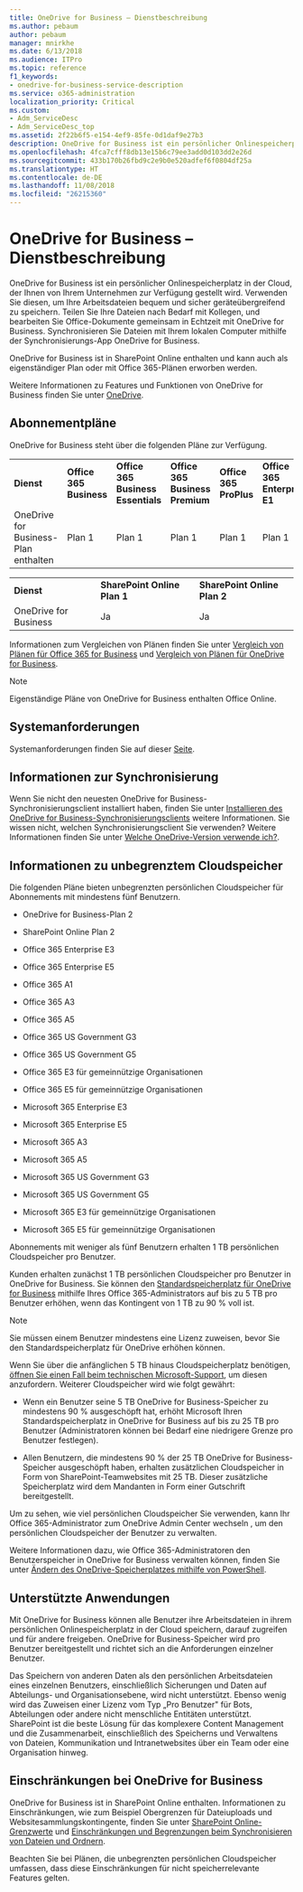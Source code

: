 ```yaml
---
title: OneDrive for Business – Dienstbeschreibung
ms.author: pebaum
author: pebaum
manager: mnirkhe
ms.date: 6/13/2018
ms.audience: ITPro
ms.topic: reference
f1_keywords:
- onedrive-for-business-service-description
ms.service: o365-administration
localization_priority: Critical
ms.custom:
- Adm_ServiceDesc
- Adm_ServiceDesc_top
ms.assetid: 2f22b6f5-e154-4ef9-85fe-0d1daf9e27b3
description: OneDrive for Business ist ein persönlicher Onlinespeicherplatz in der Cloud, der Ihnen von Ihrem Unternehmen zur Verfügung gestellt wird. Verwenden Sie diesen, um Ihre Arbeitsdateien bequem und sicher geräteübergreifend zu speichern. Teilen Sie Ihre Dateien nach Bedarf mit Kollegen, und bearbeiten Sie Office-Dokumente gemeinsam in Echtzeit mit OneDrive for Business. Synchronisieren Sie Dateien mit Ihrem lokalen Computer mithilfe der Synchronisierungs-App OneDrive for Business.
ms.openlocfilehash: 4fca7cfff8db13e15b6c79ee3add0d103dd2e26d
ms.sourcegitcommit: 433b170b26fbd9c2e9b0e520adfef6f0804df25a
ms.translationtype: HT
ms.contentlocale: de-DE
ms.lasthandoff: 11/08/2018
ms.locfileid: "26215360"
---
```

# <a name="onedrive-for-business-service-description"></a>OneDrive for Business – Dienstbeschreibung

OneDrive for Business ist ein persönlicher Onlinespeicherplatz in der Cloud, der Ihnen von Ihrem Unternehmen zur Verfügung gestellt wird. Verwenden Sie diesen, um Ihre Arbeitsdateien bequem und sicher geräteübergreifend zu speichern. Teilen Sie Ihre Dateien nach Bedarf mit Kollegen, und bearbeiten Sie Office-Dokumente gemeinsam in Echtzeit mit OneDrive for Business. Synchronisieren Sie Dateien mit Ihrem lokalen Computer mithilfe der Synchronisierungs-App OneDrive for Business.
  
OneDrive for Business ist in SharePoint Online enthalten und kann auch als eigenständiger Plan oder mit Office 365-Plänen erworben werden. 
  
Weitere Informationen zu Features und Funktionen von OneDrive for Business finden Sie unter [OneDrive](https://go.microsoft.com/fwlink/?linkid=850345).
  
## <a name="subscription-plans"></a>Abonnementpläne

OneDrive for Business steht über die folgenden Pläne zur Verfügung.
  
||||||||||
|:-----|:-----|:-----|:-----|:-----|:-----|:-----|:-----|:-----|
|**Dienst** <br/> |**Office 365 Business** <br/> |**Office 365 Business Essentials** <br/> |**Office 365 Business Premium** <br/> |**Office 365 ProPlus** <br/> |**Office 365 Enterprise E1** <br/> |**Office 365 Enterprise E3** <br/> |**Office 365 Enterprise E5** <br/> |**Office 365 Enterprise F1** <br/> |
|OneDrive for Business-Plan enthalten  <br/> |Plan 1  <br/> |Plan 1  <br/> |Plan 1  <br/> |Plan 1  <br/> |Plan 1  <br/> |Plan 2  <br/> |Plan 2  <br/> |Planen F (früher Plan K)  <br/> |
   
||||
|:-----|:-----|:-----|
|**Dienst** <br/> |**SharePoint Online Plan 1** <br/> |**SharePoint Online Plan 2** <br/> |
|OneDrive for Business  <br/> |Ja  <br/> |Ja  <br/> |
   
Informationen zum Vergleichen von Plänen finden Sie unter [Vergleich von Plänen für Office 365 for Business](https://go.microsoft.com/fwlink/?linkid=799177) und [Vergleich von Plänen für OneDrive for Business](https://products.office.com/de-DE/onedrive-for-business/compare-onedrive-for-business-plans). 
  
> [!NOTE]
> Eigenständige Pläne von OneDrive for Business enthalten Office Online. 
  
## <a name="system-requirements"></a>Systemanforderungen

Systemanforderungen finden Sie auf dieser [Seite](https://go.microsoft.com/fwlink/?linkid=837584).
  
## <a name="about-sync"></a>Informationen zur Synchronisierung

Wenn Sie nicht den neuesten OneDrive for Business-Synchronisierungsclient installiert haben, finden Sie unter [Installieren des OneDrive for Business-Synchronisierungsclients](https://support.microsoft.com/de-DE/help/2903984/how-to-install-onedrive-for-business-for-sharepoint-and-sharepoint-onl) weitere Informationen. Sie wissen nicht, welchen Synchronisierungsclient Sie verwenden? Weitere Informationen finden Sie unter [Welche OneDrive-Version verwende ich?](https://go.microsoft.com/fwlink/?linkid=846624).
  
## <a name="unlimited-cloud-storage-details"></a>Informationen zu unbegrenztem Cloudspeicher

Die folgenden Pläne bieten unbegrenzten persönlichen Cloudspeicher für Abonnements mit mindestens fünf Benutzern.
  
- OneDrive for Business-Plan 2
    
- SharePoint Online Plan 2
    
- Office 365 Enterprise E3
    
- Office 365 Enterprise E5
    
- Office 365 A1
    
- Office 365 A3
    
- Office 365 A5
    
- Office 365 US Government G3
    
- Office 365 US Government G5
    
- Office 365 E3 für gemeinnützige Organisationen
    
- Office 365 E5 für gemeinnützige Organisationen
    
- Microsoft 365 Enterprise E3
    
- Microsoft 365 Enterprise E5
    
- Microsoft 365 A3
    
- Microsoft 365 A5
    
- Microsoft 365 US Government G3
    
- Microsoft 365 US Government G5
    
- Microsoft 365 E3 für gemeinnützige Organisationen
    
- Microsoft 365 E5 für gemeinnützige Organisationen
    
Abonnements mit weniger als fünf Benutzern erhalten 1 TB persönlichen Cloudspeicher pro Benutzer. 
  
Kunden erhalten zunächst 1 TB persönlichen Cloudspeicher pro Benutzer in OneDrive for Business. Sie können den [Standardspeicherplatz für OneDrive for Business](https://go.microsoft.com/fwlink/?linkid=838024) mithilfe Ihres Office 365-Administrators auf bis zu 5 TB pro Benutzer erhöhen, wenn das Kontingent von 1 TB zu 90 % voll ist. 
  
> [!NOTE]
> Sie müssen einem Benutzer mindestens eine Lizenz zuweisen, bevor Sie den Standardspeicherplatz für OneDrive erhöhen können. 
  
Wenn Sie über die anfänglichen 5 TB hinaus Cloudspeicherplatz benötigen, [öffnen Sie einen Fall beim technischen Microsoft-Support](https://go.microsoft.com/fwlink/?linkid=869559), um diesen anzufordern. Weiterer Cloudspeicher wird wie folgt gewährt: 
  
- Wenn ein Benutzer seine 5 TB OneDrive for Business-Speicher zu mindestens 90 % ausgeschöpft hat, erhöht Microsoft Ihren Standardspeicherplatz in OneDrive for Business auf bis zu 25 TB pro Benutzer (Administratoren können bei Bedarf eine niedrigere Grenze pro Benutzer festlegen). 
    
- Allen Benutzern, die mindestens 90 % der 25 TB OneDrive for Business-Speicher ausgeschöpft haben, erhalten zusätzlichen Cloudspeicher in Form von SharePoint-Teamwebsites mit 25 TB. Dieser zusätzliche Speicherplatz wird dem Mandanten in Form einer Gutschrift bereitgestellt.
    
Um zu sehen, wie viel persönlichen Cloudspeicher Sie verwenden, kann Ihr Office 365-Administrator zum OneDrive Admin Center wechseln , um den persönlichen Cloudspeicher der Benutzer zu verwalten. 
  
Weitere Informationen dazu, wie Office 365-Administratoren den Benutzerspeicher in OneDrive for Business verwalten können, finden Sie unter [Ändern des OneDrive-Speicherplatzes mithilfe von PowerShell](https://go.microsoft.com/fwlink/?linkid=866402). 
  
## <a name="supported-uses"></a>Unterstützte Anwendungen

Mit OneDrive for Business können alle Benutzer ihre Arbeitsdateien in ihrem persönlichen Onlinespeicherplatz in der Cloud speichern, darauf zugreifen und für andere freigeben. OneDrive for Business-Speicher wird pro Benutzer bereitgestellt und richtet sich an die Anforderungen einzelner Benutzer.
  
Das Speichern von anderen Daten als den persönlichen Arbeitsdateien eines einzelnen Benutzers, einschließlich Sicherungen und Daten auf Abteilungs- und Organisationsebene, wird nicht unterstützt. Ebenso wenig wird das Zuweisen einer Lizenz vom Typ „Pro Benutzer" für Bots, Abteilungen oder andere nicht menschliche Entitäten unterstützt. SharePoint ist die beste Lösung für das komplexere Content Management und die Zusammenarbeit, einschließlich des Speicherns und Verwaltens von Dateien, Kommunikation und Intranetwebsites über ein Team oder eine Organisation hinweg.
  
## <a name="onedrive-for-business-limitations"></a>Einschränkungen bei OneDrive for Business

OneDrive for Business ist in SharePoint Online enthalten. Informationen zu Einschränkungen, wie zum Beispiel Obergrenzen für Dateiuploads und Websitesammlungskontingente, finden Sie unter [SharePoint Online-Grenzwerte](https://go.microsoft.com/fwlink/?linkid=829156) und [Einschränkungen und Begrenzungen beim Synchronisieren von Dateien und Ordnern](https://support.microsoft.com/de-DE/help/3125202/restrictions-and-limitations-when-you-sync-files-and-folders).
  
Beachten Sie bei Plänen, die unbegrenzten persönlichen Cloudspeicher umfassen, dass diese Einschränkungen für nicht speicherrelevante Features gelten. 
  

